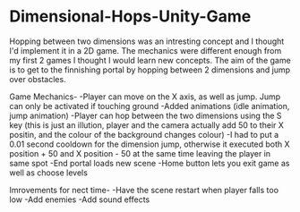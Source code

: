# Dimensional-Hops-Unity-Game

Hopping between two dimensions was an intresting concept and I thought I'd implement it in a 2D game. The mechanics were 
different enough from my first 2 games I thought I would learn new concepts. The aim of the game is to get to the finnishing 
portal by hopping between 2 dimensions and jump over obstacles.

Game Mechanics- 
  -Player can move on the X axis, as well as jump. Jump can only be activated if touching ground
  -Added animations (idle animation, jump animation)
  -Player can hop between the two dimensions using the S key (this is just an illution, player and the camera 
  actually add 50 to their X positin, and the colour of the background changes colour)
  -I had to put a 0.01 second cooldown for the dimension jump, otherwise it executed both X position + 50 
  and X position - 50 at the same time leaving the player in same spot
  -End portal loads new scene
  -Home button lets you exit game as well as choose levels
  
  Imrovements for nect time-
    -Have the scene restart when player falls too low
    -Add enemies
    -Add sound effects 
